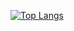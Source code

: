 [![Top Langs](https://github-readme-stats.vercel.app/api/top-langs/?username=i1lness&theme=cobalt&langs_count=10&hide=ShaderLab,HLSL)](https://github.com/i1lness/github-readme-stats)
